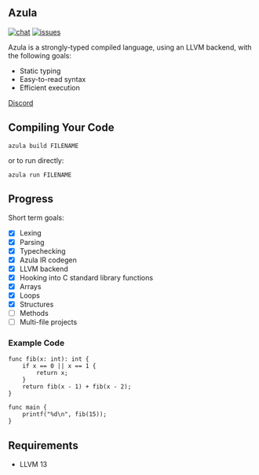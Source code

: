 ## Azula

[![chat](https://img.shields.io/discord/606118150655705088)](https://discord.gg/Hkx8XnB) [![issues](https://img.shields.io/github/issues/azula-lang/azula)](https://github.com/azula-lang/azula/issues)

Azula is a strongly-typed compiled language, using an LLVM backend, with the following goals:
- Static typing
- Easy-to-read syntax
- Efficient execution

[Discord](https://discord.gg/Hkx8XnB)

## Compiling Your Code
```
azula build FILENAME
```

or to run directly:
```
azula run FILENAME
```

## Progress

Short term goals:

- [x] Lexing
- [x] Parsing
- [x] Typechecking
- [x] Azula IR codegen
- [x] LLVM backend
- [x] Hooking into C standard library functions
- [x] Arrays
- [x] Loops
- [x] Structures
- [ ] Methods
- [ ] Multi-file projects

### Example Code

```
func fib(x: int): int {
    if x == 0 || x == 1 {
        return x;
    }
    return fib(x - 1) + fib(x - 2);
}

func main {
    printf("%d\n", fib(15));
}
```

## Requirements

* LLVM 13
